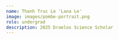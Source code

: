 ```yaml
---
name: Thanh Truc Le 'Lana Le'
image: images/pombe-portrait.png
role: undergrad
description: 2025 Draelos Science Scholar
---
```

